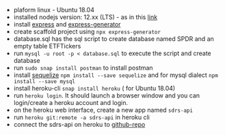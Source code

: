 - plaform linux - Ubuntu 18.04
- installed nodejs version: 12.xx (LTS) - as in this [link](https://github.com/nodesource/distributions/blob/master/README.md)
- install [express](http://expressjs.com/en/starter/installing.html) and [express-generator](http://expressjs.com/en/starter/generator.html)
- create scaffold project using `npx express-generator`
- database.sql has the sql script to create database named SPDR and an empty table ETFTickers
- run `mysql -u root -p < database.sql` to execute the script and create database
- run `sudo snap install postman` to install postman
- install [sequelize](https://sequelize.org/v3/docs/getting-started/) `npm install --save sequelize` and for mysql dialect `npm install --save mysql`
- install heroku-cli `snap install heroku` ( for Ubuntu 18.04)
- run `heroku login`. It should launch a browser window and you can login/create a heroku account and login.
- on the heroku web interface, create a new app named `sdrs-api`
- run `heroku git:remote -a sdrs-api` in heroku cli
- connect the sdrs-api on heroku to [github-repo](https://github.com/a2un/sdrsapi)